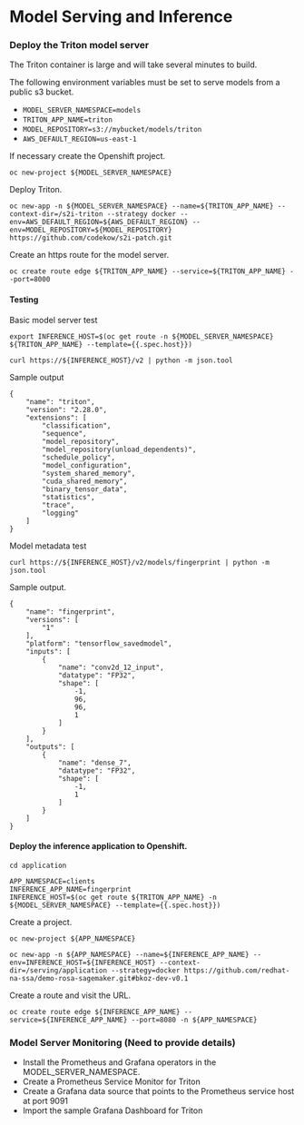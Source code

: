 # Model Serving and Inference

### Deploy the Triton model server

The Triton container is large and will take several minutes to build.

The following environment variables must be set to serve models
from a public s3 bucket.

- `MODEL_SERVER_NAMESPACE=models`
- `TRITON_APP_NAME=triton`
- `MODEL_REPOSITORY=s3://mybucket/models/triton`
- `AWS_DEFAULT_REGION=us-east-1`

If necessary create the Openshift project.
```
oc new-project ${MODEL_SERVER_NAMESPACE}
```

Deploy Triton.
```
oc new-app -n ${MODEL_SERVER_NAMESPACE} --name=${TRITON_APP_NAME} --context-dir=/s2i-triton --strategy docker --env=AWS_DEFAULT_REGION=${AWS_DEFAULT_REGION} --env=MODEL_REPOSITORY=${MODEL_REPOSITORY} https://github.com/codekow/s2i-patch.git
```

Create an https route for the model server.
```
oc create route edge ${TRITON_APP_NAME} --service=${TRITON_APP_NAME} --port=8000
```

#### Testing

Basic model server test
```
export INFERENCE_HOST=$(oc get route -n ${MODEL_SERVER_NAMESPACE} ${TRITON_APP_NAME} --template={{.spec.host}})
```
```
curl https://${INFERENCE_HOST}/v2 | python -m json.tool
```
Sample output
```
{
    "name": "triton",
    "version": "2.28.0",
    "extensions": [
        "classification",
        "sequence",
        "model_repository",
        "model_repository(unload_dependents)",
        "schedule_policy",
        "model_configuration",
        "system_shared_memory",
        "cuda_shared_memory",
        "binary_tensor_data",
        "statistics",
        "trace",
        "logging"
    ]
}
```

Model metadata test
```
curl https://${INFERENCE_HOST}/v2/models/fingerprint | python -m json.tool
```

Sample output.
```
{
    "name": "fingerprint",
    "versions": [
        "1"
    ],
    "platform": "tensorflow_savedmodel",
    "inputs": [
        {
            "name": "conv2d_12_input",
            "datatype": "FP32",
            "shape": [
                -1,
                96,
                96,
                1
            ]
        }
    ],
    "outputs": [
        {
            "name": "dense_7",
            "datatype": "FP32",
            "shape": [
                -1,
                1
            ]
        }
    ]
}
```

#### Deploy the inference application to Openshift.

```
cd application
```

```
APP_NAMESPACE=clients
INFERENCE_APP_NAME=fingerprint
INFERENCE_HOST=$(oc get route ${TRITON_APP_NAME} -n ${MODEL_SERVER_NAMESPACE} --template={{.spec.host}})
```

Create a project.
```
oc new-project ${APP_NAMESPACE}
```

```
oc new-app -n ${APP_NAMESPACE} --name=${INFERENCE_APP_NAME} --env=INFERENCE_HOST=${INFERENCE_HOST} --context-dir=/serving/application --strategy=docker https://github.com/redhat-na-ssa/demo-rosa-sagemaker.git#bkoz-dev-v0.1
```

Create a route and visit the URL.
```
oc create route edge ${INFERENCE_APP_NAME} --service=${INFERENCE_APP_NAME} --port=8080 -n ${APP_NAMESPACE}
```

### Model Server Monitoring (Need to provide details)

- Install the Prometheus and Grafana operators in the MODEL_SERVER_NAMESPACE.
- Create a Prometheus Service Monitor for Triton
- Create a Grafana data source that points to the Prometheus service host at port 9091
- Import the sample Grafana Dashboard for Triton
